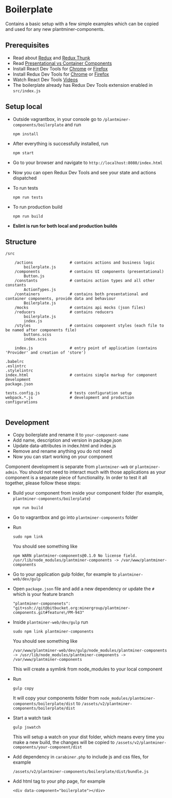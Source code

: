 # Boilerplate

Contains a basic setup with a few simple examples which can be copied and used for any new plantminer-components.

## Prerequisites

- Read about [Redux](https://github.com/reactjs/redux) and [Redux Thunk](https://github.com/gaearon/redux-thunk)
- Read [Presentational vs Container Components](https://medium.com/@dan_abramov/smart-and-dumb-components-7ca2f9a7c7d0#.c8yjx0box)
- Install React Dev Tools for [Chrome](https://chrome.google.com/webstore/detail/react-developer-tools/fmkadmapgofadopljbjfkapdkoienihi) or [Firefox](https://addons.mozilla.org/en-US/firefox/addon/react-devtools/?src=search)
- Install Redux Dev Tools for [Chrome](https://chrome.google.com/webstore/detail/redux-devtools/lmhkpmbekcpmknklioeibfkpmmfibljd) or [Firefox](https://addons.mozilla.org/en-US/firefox/addon/remotedev/?src=cb-dl-recentlyadded)
- Watch React Dev Tools [Videos](https://egghead.io/lessons/developer-tools)
- The boilerplate already has Redux Dev Tools extension enabled in `src/index.js`

## Setup local
- Outside vagrantbox, in your console go to `/plantminer-components/boilerplate` and run 

    ```
    npm install
    ```

- After everything is successfully installed, run 
    
    ```
    npm start
    ```

- Go to your browser and navigate to `http://localhost:8080/index.html`


- Now you can open Redux Dev Tools and see your state and actions dispatched


- To run tests

    ```
    npm run tests
    ```

- To run production build

    ```
    npm run build
    ```

- **Eslint is run for both local and production builds**

## Structure

```
/src

    /actions                # contains actions and business logic
        boilerplate.js
    /components             # contains UI components (presentational)
        Button.js
    /constants              # contains action types and all other constants
        ActionTypes.js
    /containers             # contains both presentational and container components, provide data and behaviour
        Boilerplate.js
    /mocks                  # contains api mocks (json files)
    /reducers               # contains reducers
        boilerplate.js
        index.js
    /styles                 # contains component styles (each file to be named after components file)
        buttons.scss
        index.scss
    
    index.js                # entry point of application (contains 'Provider' and creation of 'store') 
    
.babelrc
.eslintrc
.stylelintrc
index.html                  # contains simple markup for component development
package.json

tests.config.js             # tests configuration setup
webpack.*.js                # development and production configurations
    
```

## Development
- Copy boilerplate and rename it to `your-component-name`
- Add name, description and version in package.json
- Update data-attributes in index.html and index.js
- Remove and rename anything you do not need 
- Now you can start working on your component


Component development is separate from `plantminer-web` or `plantminer-admin`.
You should not need to interact much with those applications as your component is a separate piece of functionality.
In order to test it all together, please follow these steps:


- Build your component from inside your component folder (for example, `plantminer-components/boilerplate`)

    ```
    npm run build
    ```

- Go to vagrantbox and go into `plantminer-components` folder
- Run 

    ```
    sudo npm link
    ``` 
    
    You should see something like 
    
    ```
    npm WARN plantminer-components@0.1.0 No license field.
    /usr/lib/node_modules/plantminer-components -> /var/www/plantminer-components
    ```

- Go to your application gulp folder, for example to `plantminer-web/dev/gulp`

- Open `package.json` file and add a new dependency or update the `#` which is your feature branch
    
    ```
    "plantminer-componenets": "git+ssh://git@bitbucket.org:minergroup/plantminer-components.git#feature\/PM-943"
    ```
    
- Inside `plantminer-web/dev/gulp` run 

    ```
    sudo npm link plantminer-components
    ```

    You should see something like
    
    ```
    /var/www/plantminer-web/dev/gulp/node_modules/plantminer-components -> /usr/lib/node_modules/plantminer-components -> /var/www/plantminer-components
    ```

    This will create a symlink from node_modules to your local component
    
- Run 

    ```
    gulp copy
    ```
    
    It will copy your components folder from `node_modules/plantminer-components/boilerplate/dist` to `/assets/v2/plantminer-components/boilerplate/dist`
    
- Start a watch task 

    ```
    gulp jswatch
    ```
    
    This will setup a watch on your dist folder, 
    which means every time you make a new build, the changes will be copied to `/assets/v2/plantminer-components/your-component/dist`

- Add dependency in `carabiner.php` to include js and css files, for example

    ```
    /assets/v2/plantminer-components/boilerplate/dist/bundle.js
    ```

- Add html tag to your php page, for example
    ```
    <div data-component="boilerplate"></div>
    ```











